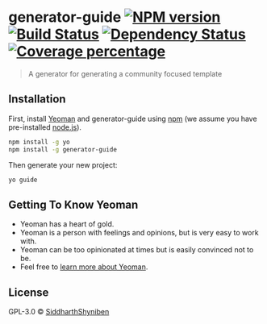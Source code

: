 # generator-guide [![NPM version][npm-image]][npm-url] [![Build Status][travis-image]][travis-url] [![Dependency Status][daviddm-image]][daviddm-url] [![Coverage percentage][coveralls-image]][coveralls-url]
> A generator for generating a community focused template

## Installation

First, install [Yeoman](http://yeoman.io) and generator-guide using [npm](https://www.npmjs.com/) (we assume you have pre-installed [node.js](https://nodejs.org/)).

```bash
npm install -g yo
npm install -g generator-guide
```

Then generate your new project:

```bash
yo guide
```

## Getting To Know Yeoman

 * Yeoman has a heart of gold.
 * Yeoman is a person with feelings and opinions, but is very easy to work with.
 * Yeoman can be too opinionated at times but is easily convinced not to be.
 * Feel free to [learn more about Yeoman](http://yeoman.io/).

## License

GPL-3.0 © [SiddharthShyniben](https://github.com/SiddharthShyniben)


[npm-image]: https://badge.fury.io/js/generator-guide.svg
[npm-url]: https://npmjs.org/package/generator-guide
[travis-image]: https://travis-ci.com/SiddharthShyniben/generator-guide.svg?branch=master
[travis-url]: https://travis-ci.com/SiddharthShyniben/generator-guide
[daviddm-image]: https://david-dm.org/SiddharthShyniben/generator-guide.svg?theme=shields.io
[daviddm-url]: https://david-dm.org/SiddharthShyniben/generator-guide
[coveralls-image]: https://coveralls.io/repos/SiddharthShyniben/generator-guide/badge.svg
[coveralls-url]: https://coveralls.io/r/SiddharthShyniben/generator-guide

